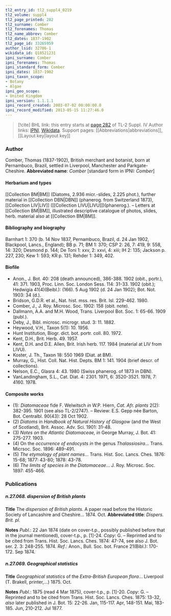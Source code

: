 ```yaml
---
tl2_entry_id: tl2_suppl4_0219
tl2_volume: suppl4
tl2_page_printed: 282
tl2_surname: Comber
tl2_forenames: Thomas
tl2_name_abbrev: Comber
tl2_dates: 1837-1902
tl2_page_id: 33265959
author_lsid: 32786-1
wikidata_id: Q18521231
ipni_surname: Comber
ipni_forenames: Thomas
ipni_standard_form: Comber
ipni_dates: 1837-1902
ipni_taxon_scope: 
- Botany
- Algae
ipni_geo_scope: 
- United Kingdom
ipni_version: 1.1.1.1
ipni_record_created: 2003-07-02 00:00:00.0
ipni_record_modified: 2013-05-15 11:27:46.0
---
```


> [!cite] BHL link: this entry starts at [page 282](https://www.biodiversitylibrary.org/page/33265959) of TL-2 Suppl. IV
> Author links: [IPNI](https://www.ipni.org/a/32786-1), [Wikidata](https://www.wikidata.org/wiki/Q18521231). Support pages: [[Abbreviations|abbreviations]], [[Layout key|layout key]]

### Author

Comber, Thomas (1837-1902), British merchant and botanist, born at Pernambuco, Brazil, settled in Liverpool, Manchester and Parkgate-Cheshire. 
**Abbreviated name**: *Comber* \[standard form in IPNI: *Comber*\]

#### Herbarium and types

[[Collection BM|BM]] (Diatoms, 2.936 micr.-slides, 2.225 phot.), further material in [[Collection DBN|DBN]] (phanerog. from Switzerland 1873), [[Collection LIV|LIV]] ([[Collection LIVU|LIVU]])(phanerog.). – Letters at [[Collection BM|BM]], illustrated descriptive catalogue of photos, slides, herb. material also at [[Collection BM|BM]].

#### Bibliography and biography

Barnhart 1: 370 (b. 14 Nov 1837, Pernambuco, Brazil, d. 24 Jan 1902, Blackpool, Lancs., England); BB p. 71; BM 1: 370; CSP 2: 26, 7: 419, 9: 558, 14: 320; Desmond p. 144; De Toni 1: xxv, 2: xxvi, 4: xiii; IH 2: 135; Jackson p. 227, 230; Kew 1: 593; KR p. 131; Rehder 1: 349, 402.

#### Biofile

- Anon., J. Bot. 40: 208 (death announced), 386-388. 1902 (obit., portr.), 41: 371. 1903, Proc. Linn. Soc. London Sess. 114: 31-33. 1902 (obit.); Hedwigia 41(4)(Beibl.): (166). 5 Aug 1902 (d. 24 Jan 1902); Bot. Not. 1903: 34 (d.).
- Bridson, G.D.R. et al., Nat. hist. mss. res. Brit. Isl. 229-462. 1980.
- Comber, J., J. Roy. Microsc. Soc. 1902: 158 (obit. note).
- Dallmann, A.A. and M.H. Wood, Trans. Liverpool Bot. Soc. 1: 65-66. 1909 (publ.).
- Deby, J., Bibl. microsc. microgr. stud. 3: 11. 1882.
- Heywood, V.H., Taxon 5(1): 10. 1956.
- Hunt Institution, Biogr. dict. bot. portr. coll. 80. 1972.
- Kent, D.H., Brit. Herb. 49. 1957.
- Kent, D.H. and D.E. Allen, Brit. Irish herb. 117. 1984 (material at LIV from LIVU).
- Koster, J. Th., Taxon 18: 550 1969 (Diat. at BM).
- Murray, G., Hist. Coll. Nat. Hist. Depts. BM 1: 141. 1904 (brief descr. of collections).
- Nelson, E.C., Glasra 4: 43. 1980 (Swiss phanerog. of 1873 in DBN).
- VanLandingham, S.L., Cat. Diat. 4: 2301. 1971, 6: 3520-3521. 1978, 7: 4160. 1978.

#### Composite works

- (1): *Diatomaceae* fide F. Welwitsch *in* W.P. Hiern, *Cat. Afr. plants* 2(2): 382-395. 1901 (see also TL-2/2747). – Review: E.S. Gepp née Barton, Bot. Centralbl. 90(43): 28 Oct 1902.
- (2) *Diatoms* in *Handbook of Natural History of Glasgow* (and the West of Scotland), Brit. Assoc. Adv. Sci. 1901: 31-48.
- (3) *Notes on the Atlantic Diatomaceae, in* George Murray, J. Bot. 41: 275-277. 1903.
- (4) On the *occurrence of endocysts in* the genus *Thalassiosira*... Trans. Micrsoc. Soc. 1896: 489-491.
- (5) *The etymology of plant names*... Trans. Hist. Soc. Lancs. Ches. 1876: 15-68; 1877: 43-80; 1878: 43-78.
- (6) *The limits of species in the Diatomaceae*... J. Roy. Microsc. Soc. 1897: 455-466.

### Publications

##### n.27.068. dispersion of British plants

**Title**
The *dispersion of British plants*. A paper read before the Historic Society of Lancashire and Cheshire... 1874. Oct.
**Abbreviated title**: *Dispers. Brit. pl.*

**Notes**
*Publ*.: 22 Jan 1874 (date on cover-t.p., possibly published before that in the journal mentioned), cover-t.p., p. \[1\]-24. *Copy*: G. – Reprinted and to be cited from Trans. Hist. Soc. Lancs. Ches. 1874: 47-74, see also J. Bot. ser. 2. 3: 248-255. 1874.
*Ref*.: Anon., Bull. Soc. bot. France 21(Bibl.): 170-172. Sep 1874.

##### n.27.069. Geographical statistics

**Title**
*Geographical statistics* of the *Extra-British European flora*... Liverpool (T. Brakell, printer,...) 1875. Oct.

**Notes**
*Publ*.: 1875 (read 4 Mar 1875), cover-t.p., p. \[1\]-20. *Copy*: G. – Reprinted and to be cited from Trans. Hist. Soc. Lancs. Ches. 1875: 13-32, *also* later published in J. Bot. 15: 22-26. Jan, 115-117. Apr, 148-151. Mai, 183-185. Jun, 210-212. Jul 1877.

